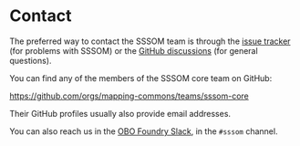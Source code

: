 # Contact

The preferred way to contact the SSSOM team is through the [issue tracker](https://github.com/mapping-commons/sssom/issues) (for problems with SSSOM) or the [GitHub discussions](https://github.com/mapping-commons/sssom/discussions) (for general questions).

You can find any of the members of the SSSOM core team on GitHub:

https://github.com/orgs/mapping-commons/teams/sssom-core

Their GitHub profiles usually also provide email addresses.

You can also reach us in the [OBO Foundry Slack](https://obo-communitygroup.slack.com/archives/C01DP18L5GW), in the `#sssom` channel.
